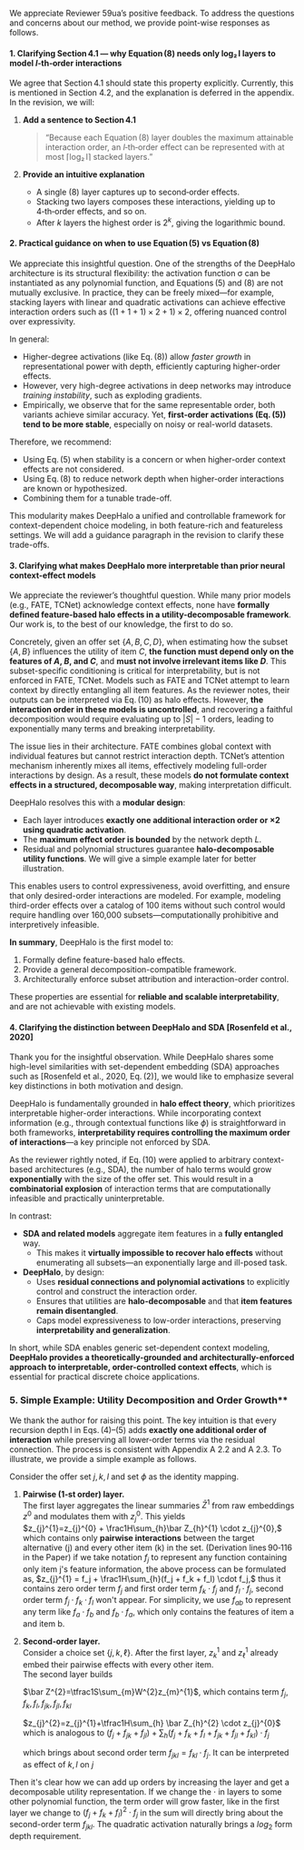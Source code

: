 We appreciate Reviewer 59ua’s positive feedback. To address the questions and concerns about our method, we provide point-wise responses as follows.

#### 1. Clarifying Section 4.1 — why Equation (8) needs only **log₂ l** layers to model *l*‑th‑order interactions

We agree that Section 4.1 should state this property explicitly. Currently, this is mentioned in Section 4.2, and the explanation is deferred in the appendix. 
In the revision, we will:

1) **Add a sentence to Section 4.1**  
   > “Because each Equation (8) layer doubles the maximum attainable interaction order, an *l*‑th‑order effect can be represented with at most ⌈log₂ l⌉ stacked layers.”

2) **Provide an intuitive explanation**  
   - A single (8) layer captures up to second‑order effects.  
   - Stacking two layers composes these interactions, yielding up to 4‑th‑order effects, and so on.  
   - After *k* layers the highest order is $2^{k}$, giving the logarithmic bound.


#### 2. Practical guidance on when to use Equation (5) vs Equation (8)

We appreciate this insightful question. One of the strengths of the DeepHalo architecture is its structural flexibility: the activation function σ can be instantiated as any polynomial function, and Equations (5) and (8) are not mutually exclusive. In practice, they can be freely mixed—for example, stacking layers with linear and quadratic activations can achieve effective interaction orders such as $((1+1+1)\times2+1)\times2$, offering nuanced control over expressivity.

In general:

- Higher-degree activations (like Eq. (8)) allow *faster growth* in representational power with depth, efficiently capturing higher-order effects.
- However, very high-degree activations in deep networks may introduce *training instability*, such as exploding gradients.
- Empirically, we observe that for the same representable order, both variants achieve similar accuracy. Yet, **first-order activations (Eq. (5)) tend to be more stable**, especially on noisy or real-world datasets.

Therefore, we recommend:

- Using Eq. (5) when stability is a concern or when higher-order context effects are not considered.
- Using Eq. (8) to reduce network depth when higher-order interactions are known or hypothesized.
- Combining them for a tunable trade-off.

This modularity makes DeepHalo a unified and controllable framework for context-dependent choice modeling, in both feature-rich and featureless settings. We will add a guidance paragraph in the revision to clarify these trade-offs.

#### 3. Clarifying what makes DeepHalo more interpretable than prior neural context-effect models

We appreciate the reviewer’s thoughtful question. While many prior models (e.g., FATE, TCNet) acknowledge context effects, none have **formally defined feature-based halo effects in a utility-decomposable framework**. Our work is, to the best of our knowledge, the first to do so.

Concretely, given an offer set $\{A, B, C, D\}$, when estimating how the subset $\{A, B\}$ influences the utility of item $C$, **the function must depend only on the features of $A$, $B$, and $C$**, and **must not involve irrelevant items like $D$**. This subset-specific conditioning is critical for interpretability, but is not enforced in FATE, TCNet. Models such as FATE and TCNet attempt to learn context by directly entangling all item features. As the reviewer notes, their outputs can be interpreted via Eq. (10) as halo effects. However, **the interaction order in these models is uncontrolled**, and recovering a faithful decomposition would require evaluating up to $|S|-1$ orders, leading to exponentially many terms and breaking interpretability.

The issue lies in their architecture. FATE combines global context with individual features but cannot restrict interaction depth. TCNet’s attention mechanism inherently mixes all items, effectively modeling full-order interactions by design. As a result, these models **do not formulate context effects in a structured, decomposable way**, making interpretation difficult.

DeepHalo resolves this with a **modular design**:

- Each layer introduces **exactly one additional interaction order or $\times 2$ using quadratic activation**.
- The **maximum effect order is bounded** by the network depth $L$.
- Residual and polynomial structures guarantee **halo-decomposable utility functions**. We will give a simple example later for better illustration.

This enables users to control expressiveness, avoid overfitting, and ensure that only desired-order interactions are modeled. For example, modeling third-order effects over a catalog of 100 items without such control would require handling over 160,000 subsets—computationally prohibitive and interpretively infeasible.

**In summary**, DeepHalo is the first model to:

1. Formally define feature-based halo effects. 
2. Provide a general decomposition-compatible framework.
3. Architecturally enforce subset attribution and interaction-order control.

These properties are essential for **reliable and scalable interpretability**, and are not achievable with existing models.

#### 4. Clarifying the distinction between DeepHalo and SDA [Rosenfeld et al., 2020]

Thank you for the insightful observation. While DeepHalo shares some high-level similarities with set-dependent embedding (SDA) approaches such as [Rosenfeld et al., 2020, Eq. (2)], we would like to emphasize several key distinctions in both motivation and design.

DeepHalo is fundamentally grounded in **halo effect theory**, which prioritizes interpretable higher-order interactions. While incorporating context information (e.g., through contextual functions like $\phi$) is straightforward in both frameworks, **interpretability requires controlling the maximum order of interactions**—a key principle not enforced by SDA.

As the reviewer rightly noted, if Eq. (10) were applied to arbitrary context-based architectures (e.g., SDA), the number of halo terms would grow **exponentially** with the size of the offer set. This would result in a **combinatorial explosion** of interaction terms that are computationally infeasible and practically uninterpretable.

In contrast:

- **SDA and related models** aggregate item features in a **fully entangled** way.
  - This makes it **virtually impossible to recover halo effects** without enumerating all subsets—an exponentially large and ill-posed task.
- **DeepHalo**, by design:
  - Uses **residual connections and polynomial activations** to explicitly control and construct the interaction order.
  - Ensures that utilities are **halo-decomposable** and that **item features remain disentangled**.
  - Caps model expressiveness to low-order interactions, preserving **interpretability and generalization**.

In short, while SDA enables generic set-dependent context modeling, **DeepHalo provides a theoretically-grounded and architecturally-enforced approach to interpretable, order-controlled context effects**, which is essential for practical discrete choice applications.

### 5. Simple Example: Utility Decomposition and Order Growth**
We thank the author for raising this point.  The key intuition is that every recursion depth l in Eqs. (4)–(5) adds **exactly one additional order of interaction** while preserving all lower‑order terms via the residual connection. The process is consistent with Appendix A 2.2 and A 2.3. To illustrate, we provide a simple example as follows. 

Consider the offer set ${j, k, l}$ and set $\phi$ as the identity mapping.

1. **Pairwise (1‑st order) layer.**  
   The first layer aggregates the linear summaries $\bar Z^{1}$ from raw embeddings $z^{0}$ and modulates them with $z_{j}^{0}$. This yields  
   $z_{j}^{1}=z_{j}^{0} + \frac1H\sum_{h}\bar Z_{h}^{1} \cdot z_{j}^{0},$  
   which contains only **pairwise interactions** between the target alternative \(j\) and every other item \(k\) in the set.  (Derivation lines 90‑116 in the Paper)
   if we take notation $f_j$ to represent any function containing only item j's feature information, the above process can be formulated as,
   $z_{j}^{1} = f_j + \frac1H\sum_{h}(f_j + f_k + f_l) \cdot f_j,$ thus it contains zero order term $f_j$ and first order term $f_k \cdot f_j$ and $f_l \cdot f_j$, second order term $f_j \cdot f_k \cdot f_l$ won't appear. For simplicity, we use $f_{ab}$ to represent any term like $f_a \cdot f_b$ and $f_b \cdot f_a$, which only contains the features of item a and item b.

2. **Second‑order layer.**  
   Consider a choice set $\{j,k,\ell\}$.  After the first layer, $z_{k}^{1}$ and $z_{\ell}^{1}$ already embed their pairwise effects with every other item.  
   The second layer builds
    
   $\bar Z^{2}=\tfrac1S\sum_{m}W^{2}z_{m}^{1}$, which contains term $f_j, f_k, f_l, f_{jk}, f_{jl}, f_{kl}$
   
   $z_{j}^{2}=z_{j}^{1}+\tfrac1H\sum_{h} \bar Z_{h}^{2} \cdot z_{j}^{0}$ which is analogous to $(f_j + f_{jk} + f_{jl}) + \sum_h(f_j + f_k + f_l + f_{jk} + f_{jl} + f_{kl}) \cdot f_j$
   
   which brings about second order term $f_{jkl} = f_{kl} \cdot f_{j}$. It can be interpreted as effect of ${k,l}$ on $j$

Then it's clear how we can add up orders by increasing the layer and get a decomposable utility representation. If we change the $\cdot$ in layers to some other polynomial function, the term order will grow faster, like in the first layer we change to $(f_j + f_k + f_l)^2 \cdot f_j$ in the sum will directly bring about the second-order term $f_{jkl}$. The quadratic activation naturally brings a $log_2$ form depth requirement.
